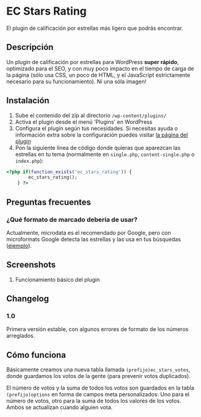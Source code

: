 # EC Stars Rating #

El plugin de calificación por estrellas más ligero que podrás encontrar.

## Descripción ##

Un plugin de calificación por estrellas para WordPress **super rápido**, optimizado para el SEO, y con muy poco impacto en el tiempo de carga de la página (sólo usa CSS, un poco de HTML, y el JavaScript estrictamente necesario para su funcionamiento). Ni una sóla imagen!

## Instalación ##

1. Sube el contenido del zip al directorio `/wp-content/plugins/`
2. Activa el plugin desde el menú 'Plugins' en WordPress
3. Configura el plugin según tus necesidades. Si necesitas ayuda o información extra sobre la configuración puedes visitar [la página del plugin](http://emiliocobos.net/ec-stars-rating-wordpress-plugin/)
4. Pon la siguiente línea de código donde quieras que aparezcan las estrellas en tu tema (normalmente en `single.php`, `content-single.php` o `index.php`):

```php
<?php if(function_exists('ec_stars_rating')) {
		ec_stars_rating();
	} ?>
```

## Preguntas frecuentes ##

### ¿Qué formato de marcado debería de usar? ###

Actualmente, microdata es el recomendado por Google, pero con microformats Google detecta las estrellas y las usa en tus búsquedas ([ejemplo](https://www.google.com/search?q=site:emiliocobos.net+ec+stars+rating)).

## Screenshots ##

1. Funcionamiento básico del plugin

## Changelog ##

### 1.0 ###
Primera versión estable, con algunos errores de formato de los números arreglados.

## Cómo funciona ##

Básicamente creamos una nueva tabla llamada `(prefijo)ec_stars_votes`, donde guardamos los votos de la gente (para prevenir votos duplicados).

El número de votos y la suma de todos los votos son guardados en la tabla `(prefijo)options` en forma de campos meta personalizados: Uno para el número de votos, otro para la suma de todos los valores de los votos. Ambos se actualizan cuando alguien vota.